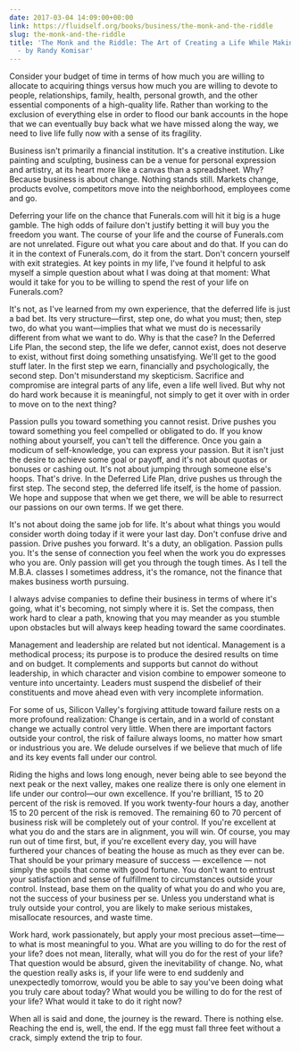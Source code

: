 ```yaml
---
date: 2017-03-04 14:09:00+00:00
link: https://fluidself.org/books/business/the-monk-and-the-riddle
slug: the-monk-and-the-riddle
title: 'The Monk and the Riddle: The Art of Creating a Life While Making a Living
  - by Randy Komisar'
---
```


Consider your budget of time in terms of how much you are willing to allocate to acquiring things versus how much you are willing to devote to people, relationships, family, health, personal growth, and the other essential components of a high-quality life. Rather than working to the exclusion of everything else in order to flood our bank accounts in the hope that we can eventually buy back what we have missed along the way, we need to live life fully now with a sense of its fragility.

Business isn't primarily a financial institution. It's a creative institution. Like painting and sculpting, business can be a venue for personal expression and artistry, at its heart more like a canvas than a spreadsheet. Why? Because business is about change. Nothing stands still. Markets change, products evolve, competitors move into the neighborhood, employees come and go.

Deferring your life on the chance that Funerals.com will hit it big is a huge gamble. The high odds of failure don't justify betting it will buy you the freedom you want. The course of your life and the course of Funerals.com are not unrelated. Figure out what you care about and do that. If you can do it in the context of Funerals.com, do it from the start. Don't concern yourself with exit strategies. At key points in my life, I've found it helpful to ask myself a simple question about what I was doing at that moment: What would it take for you to be willing to spend the rest of your life on Funerals.com?

It's not, as I've learned from my own experience, that the deferred life is just a bad bet. Its very structure—first, step one, do what you must; then, step two, do what you want—implies that what we must do is necessarily different from what we want to do. Why is that the case? In the Deferred Life Plan, the second step, the life we defer, cannot exist, does not deserve to exist, without first doing something unsatisfying. We'll get to the good stuff later. In the first step we earn, financially and psychologically, the second step. Don't misunderstand my skepticism. Sacrifice and compromise are integral parts of any life, even a life well lived. But why not do hard work because it is meaningful, not simply to get it over with in order to move on to the next thing?

Passion pulls you toward something you cannot resist. Drive pushes you toward something you feel compelled or obligated to do. If you know nothing about yourself, you can't tell the difference. Once you gain a modicum of self-knowledge, you can express your passion. But it isn't just the desire to achieve some goal or payoff, and it's not about quotas or bonuses or cashing out. It's not about jumping through someone else's hoops. That's drive. In the Deferred Life Plan, drive pushes us through the first step. The second step, the deferred life itself, is the home of passion. We hope and suppose that when we get there, we will be able to resurrect our passions on our own terms. If we get there.

It's not about doing the same job for life. It's about what things you would consider worth doing today if it were your last day. Don't confuse drive and passion. Drive pushes you forward. It's a duty, an obligation. Passion pulls you. It's the sense of connection you feel when the work you do expresses who you are. Only passion will get you through the tough times. As I tell the M.B.A. classes I sometimes address, it's the romance, not the finance that makes business worth pursuing.

I always advise companies to define their business in terms of where it's going, what it's becoming, not simply where it is. Set the compass, then work hard to clear a path, knowing that you may meander as you stumble upon obstacles but will always keep heading toward the same coordinates.

Management and leadership are related but not identical. Management is a methodical process; its purpose is to produce the desired results on time and on budget. It complements and supports but cannot do without leadership, in which character and vision combine to empower someone to venture into uncertainty. Leaders must suspend the disbelief of their constituents and move ahead even with very incomplete information.

For some of us, Silicon Valley's forgiving attitude toward failure rests on a more profound realization: Change is certain, and in a world of constant change we actually control very little. When there are important factors outside your control, the risk of failure always looms, no matter how smart or industrious you are. We delude ourselves if we believe that much of life and its key events fall under our control.

Riding the highs and lows long enough, never being able to see beyond the next peak or the next valley, makes one realize there is only one element in life under our control—our own excellence. If you're brilliant, 15 to 20 percent of the risk is removed. If you work twenty-four hours a day, another 15 to 20 percent of the risk is removed. The remaining 60 to 70 percent of business risk will be completely out of your control. If you're excellent at what you do and the stars are in alignment, you will win. Of course, you may run out of time first, but, if you're excellent every day, you will have furthered your chances of beating the house as much as they ever can be. That should be your primary measure of success — excellence — not simply the spoils that come with good fortune. You don't want to entrust your satisfaction and sense of fulfillment to circumstances outside your control. Instead, base them on the quality of what you do and who you are, not the success of your business per se. Unless you understand what is truly outside your control, you are likely to make serious mistakes, misallocate resources, and waste time.

Work hard, work passionately, but apply your most precious asset—time—to what is most meaningful to you. What are you willing to do for the rest of your life? does not mean, literally, what will you do for the rest of your life? That question would be absurd, given the inevitability of change. No, what the question really asks is, if your life were to end suddenly and unexpectedly tomorrow, would you be able to say you've been doing what you truly care about today? What would you be willing to do for the rest of your life? What would it take to do it right now?

When all is said and done, the journey is the reward. There is nothing else. Reaching the end is, well, the end. If the egg must fall three feet without a crack, simply extend the trip to four.
